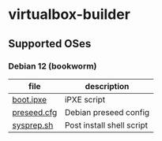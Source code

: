 # virtualbox-builder

## Supported OSes

### Debian 12 (bookworm)

| file | description |
| - | - |
| [boot.ipxe](https://tlhakhan.github.io/virtualbox-builder/debian/bookworm/boot.ipxe) | iPXE script |
| [preseed.cfg](https://tlhakhan.github.io/virtualbox-builder/debian/bookworm/preseed.cfg) | Debian preseed config |
| [sysprep.sh](https://tlhakhan.github.io/virtualbox-builder/debian/bookworm/sysprep.sh) | Post install shell script |
